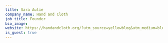 ```yaml
---
title: Sara Aulie
company_name: Hand and Cloth
job_title: Founder
bio_image:
website: https://handandcloth.org/?utm_source=yellowblog&utm_medium=blog&utm_campaign=yellow
is_guest: true
---
```

